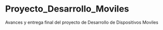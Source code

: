 # Proyecto_Desarrollo_Moviles
Avances y entrega final del proyecto de Desarrollo de Dispositivos Moviles
